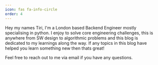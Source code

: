 ```yaml
---
icon: fas fa-info-circle
order: 4
---
```



Hey my names Tiri, I'm a London based Backend Engineer mostly specialising in python. I enjoy to solve core engineering challenges, this is anywhere from SW design to algorithmic problems and this blog is dedicated to my learnings along the way. If any topics in this blog have helped you learn something new then thats great! 

Feel free to reach out to me via email if you have any questions.